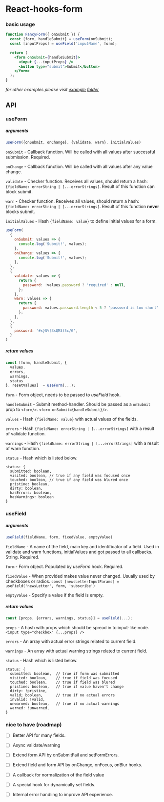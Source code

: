 # React-hooks-form


### basic usage
```jsx
function FancyForm({ onSubmit }) {
  const [form, handleSubmit] = useForm(onSubmit);
  const [inputProps] = useField('inputName', form);
    
  return (
    <form onSubmit={handleSubmit}>
      <input {...inputProps} />
      <button type="submit">Submit</button>
    </form>
  );
}
```

*for other examples please visit [example folder](https://github.com/criol/react-hook-form/tree/master/src/Forms/Examples)*


## API

### useForm
##### arguments

```javascript
useForm({onSubmit, onChange}, {validate, warn}, initialValues)
```
`onSubmit` - Callback function. Will be called with all values after successful submission. Required. 

`onChange` - Callback function. Will be called with all values after any value change.

`validate` - Checker function. Receives all values, should return a hash: `{fieldName: errorString | [...errorStrings]`. Result of this function can block submit.

`warn` - Checker function. Receives all values, should return a hash: `{fieldName: errorString | [...errorStrings]`. Result of this function **never** blocks submit.

`initialValues` - Hash `{fieldName: value}` to define initial values for a form.



```javascript
useForm(
  {
    onSubmit: values => {
      console.log('Submit!', values);
    },
    onChange: values => {
      console.log('Submit!', values);
    },
  },
  {
    validate: values => {
      return {
        password: !values.password ? 'required' : null,
      };
    },
    warn: values => {
      return {
        password: values.password.length < 5 ? 'password is too short' : null,
      };
    },
  },
  {
    password: '#x}S%[3sQM3)5c/G',
  }
)
```

##### return values

```javascript
const [form, handleSubmit, {
  values, 
  errors, 
  warnings, 
  status
}, resetValues]  = useForm(...);
```

`form` - Form object, needs to be passed to *useField* hook.

`handleSubmit` - Submit method-handler. Should be passed as a `onSubmit` prop to `<form/>`. `<form onSubmit={handleSubmit}/>`.

`values` - Hash `{fieldName: value}` with actual values of the fields.

`errors` - Hash `{fieldName: errorString | [...errorStrings]` with a result of validate function.

`warnings` - Hash `{fieldName: errorString | [...errorStrings]` with a result of warn function.

`status` - Hash which is listed below.
```
status: {
  submitted: boolean,
  visited: boolean, // true if any field was focused once
  touched: boolean, // true if any field was blured once
  pristine: boolean,
  dirty: boolean,
  hasErrors: boolean,
  hasWarnings: boolean
}
```

### useField
##### arguments
```javascript
useField(fieldName, form, fixedValue, emptyValue)
```

`fieldName` - A name of the field, main key and identificator of a field. Used in validate and warn functions, initialValues and got passed to all callbacks. String. Required.

`form` - Form object. Populated by *useForm* hook. Required.

`fixedValue` - When provided makes value never changed. Usually used by checkboxes or radios. `const [newsLetterInputParams] = useField('newsLetter', form, 'subscribe')`

`emptyValue` - Specify a value if the field is empty.
 

##### return values
```javascript
const [props, {errors, warnings, status}] = useField(...);
```

`props` - A hash with props which should be spread in to input-like node. `<input type="checkbox" {...props} />`

`errors` - An array with actual error strings related to current field.

`warnings` - An array with actual warning strings related to current field.

`status` - Hash which is listed below.
```
status: {
  submitted: boolean,  // true if form was submitted
  visited: boolean,    // true if field was focused
  touched: boolean,    // true if field was blured
  pristine: boolean,   // true if value haven't change
  dirty: !pristine,
  valid; boolean,      // true if no actual errors
  invalid: !valid,
  unwarned: boolean,   // true if no actual warnings
  warned: !unwarned,
}
```


### nice to have (roadmap)

 - [ ] Better API for many fields.

 - [ ] Async validate/warning

 - [ ] Extend form API by onSubmitFail and setFormErrors.

 - [ ] Extend field and form API by onChange, onFocus, onBlur hooks.

 - [ ] A callback for normalization of the field value

 - [ ] A special hook for dynamically set fields.

 - [ ] Internal error handling to improve API experience.

